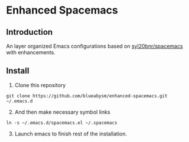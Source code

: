 Enhanced Spacemacs
=========================================

## Introduction

An layer organized Emacs configurations based on [syl20bnr/spacemacs](https://github.com/syl20bnr/spacemacs) with enhancements.

## Install
1. Clone this repository
```
git clone https://github.com/blueabysm/enhanced-spacemacs.git ~/.emacs.d
```
2. And then make necessary symbol links
```
ln -s ~/.emacs.d/spacemacs.el ~/.spacemacs
```
3. Launch emacs to finish rest of the installation.
